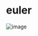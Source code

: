 # euler

![image](https://user-images.githubusercontent.com/61039707/184724271-1819a31a-290b-41a4-a38d-1875a75866b3.png)
